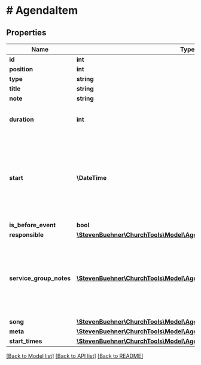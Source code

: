 # # AgendaItem

## Properties

Name | Type | Description | Notes
------------ | ------------- | ------------- | -------------
**id** | **int** |  | [optional]
**position** | **int** |  | [optional]
**type** | **string** |  | [optional]
**title** | **string** |  | [optional]
**note** | **string** |  | [optional]
**duration** | **int** | Duration of agenda item in seconds. | [optional]
**start** | **\DateTime** | The start time of a position is dynamically calculated based on previous items and the start time of the event. | [optional]
**is_before_event** | **bool** |  | [optional]
**responsible** | [**\StevenBuehner\ChurchTools\Model\AgendaItemResponsible**](AgendaItemResponsible.md) |  | [optional]
**service_group_notes** | [**\StevenBuehner\ChurchTools\Model\AgendaItemServiceGroupNotesInner[]**](AgendaItemServiceGroupNotesInner.md) | Array of notes per service group. You will only see the service groups, you are allowed to see. | [optional]
**song** | [**\StevenBuehner\ChurchTools\Model\AgendaItemSong**](AgendaItemSong.md) |  | [optional]
**meta** | [**\StevenBuehner\ChurchTools\Model\AgendaItemMeta**](AgendaItemMeta.md) |  | [optional]
**start_times** | [**\StevenBuehner\ChurchTools\Model\AgendaItemStartTimes**](AgendaItemStartTimes.md) |  | [optional]

[[Back to Model list]](../../README.md#models) [[Back to API list]](../../README.md#endpoints) [[Back to README]](../../README.md)
